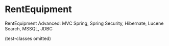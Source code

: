 # RentEquipment
RentEquipment  Advanced: MVC Spring, Spring Security, Hibernate, Lucene Search, MSSQL, JDBC




(test-classes omitted)
